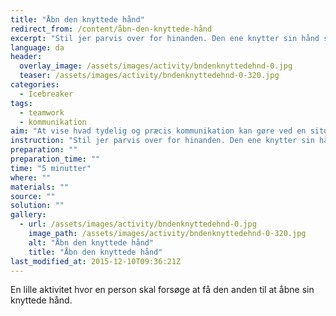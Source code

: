 ```yaml
---
title: "Åbn den knyttede hånd"
redirect_from: /content/åbn-den-knyttede-hånd
excerpt: "Stil jer parvis over for hinanden. Den ene knytter sin hånd så hårdt vedkommende kan. Nu er den andens opgave at forsøge at åbne hånden. I skal bare være forsigtige ikke at skade jeres makker."
language: da
header:
  overlay_image: /assets/images/activity/bndenknyttedehnd-0.jpg
  teaser: /assets/images/activity/bndenknyttedehnd-0-320.jpg
categories: 
  - Icebreaker
tags: 
  - teamwork
  - kommunikation
aim: "At vise hvad tydelig og præcis kommunikation kan gøre ved en situation, der er gået i hårdknude."
instruction: "Stil jer parvis over for hinanden. Den ene knytter sin hånd så hårdt vedkommende kan. Nu er den andens opgave at forsøge at åbne hånden. I skal bare være forsigtige ikke at skade jeres makker."
preparation: ""
preparation_time: ""
time: "5 minutter"
where: ""
materials: ""
source: ""
solution: ""
gallery:
  - url: /assets/images/activity/bndenknyttedehnd-0.jpg
    image_path: /assets/images/activity/bndenknyttedehnd-0-320.jpg
    alt: "Åbn den knyttede hånd"
    title: "Åbn den knyttede hånd"
last_modified_at: 2015-12-10T09:36:21Z
---
```

En lille aktivitet hvor en person skal forsøge at få den anden til at åbne sin knyttede hånd.
